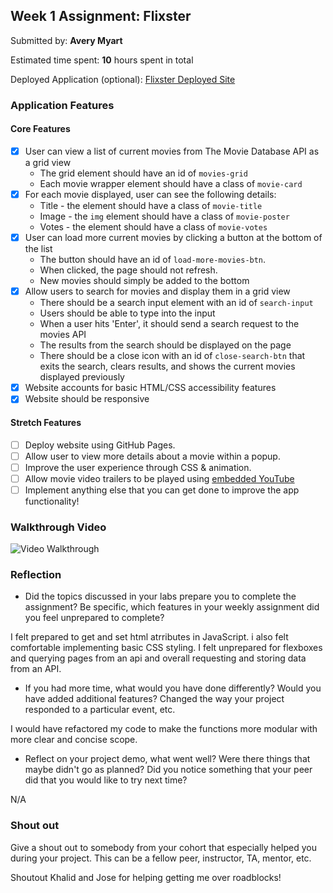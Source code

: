 ## Week 1 Assignment: Flixster

Submitted by: **Avery Myart**

Estimated time spent: **10** hours spent in total

Deployed Application (optional): [Flixster Deployed Site](ADD_LINK_HERE)

### Application Features

#### Core Features

- [x] User can view a list of current movies from The Movie Database API as a grid view
  - The grid element should have an id of `movies-grid`
  - Each movie wrapper element should have a class of `movie-card`
- [x] For each movie displayed, user can see the following details:
  - Title - the element should have a class of `movie-title`
  - Image - the `img` element should have a class of `movie-poster`
  - Votes - the element should have a class of `movie-votes`
- [x] User can load more current movies by clicking a button at the bottom of the list
  - The button should have an id of `load-more-movies-btn`.
  - When clicked, the page should not refresh.
  - New movies should simply be added to the bottom
- [x] Allow users to search for movies and display them in a grid view
  - There should be a search input element with an id of `search-input`
  - Users should be able to type into the input
  - When a user hits 'Enter', it should send a search request to the movies API
  - The results from the search should be displayed on the page
  - There should be a close icon with an id of `close-search-btn` that exits the search, clears results, and shows the current movies displayed previously
- [x] Website accounts for basic HTML/CSS accessibility features
- [x] Website should be responsive

#### Stretch Features

- [ ] Deploy website using GitHub Pages.
- [ ] Allow user to view more details about a movie within a popup.
- [ ] Improve the user experience through CSS & animation.
- [ ] Allow movie video trailers to be played using [embedded YouTube](https://support.google.com/youtube/answer/171780?hl=en)
- [ ] Implement anything else that you can get done to improve the app functionality!

### Walkthrough Video

<img src='https://github.com/AveryMyart/site-week1-project1-flixster-starter/blob/18928e647d86b47137eb7a1f96b0f086ae1c296e/site-project1%20copy.gif' title='Video Walkthrough' width='' alt='Video Walkthrough' />

### Reflection

- Did the topics discussed in your labs prepare you to complete the assignment? Be specific, which features in your weekly assignment did you feel unprepared to complete?

I felt prepared to get and set html atrributes in JavaScript. i also felt comfortable implementing basic CSS styling. I felt unprepared for flexboxes and querying pages from an api and overall requesting and storing data from an API. 


- If you had more time, what would you have done differently? Would you have added additional features? Changed the way your project responded to a particular event, etc.
  
I would have refactored my code to make the functions more modular with more clear and concise scope.

- Reflect on your project demo, what went well? Were there things that maybe didn't go as planned? Did you notice something that your peer did that you would like to try next time?

N/A

### Shout out

Give a shout out to somebody from your cohort that especially helped you during your project. This can be a fellow peer, instructor, TA, mentor, etc.

Shoutout Khalid and Jose for helping getting me over roadblocks!
